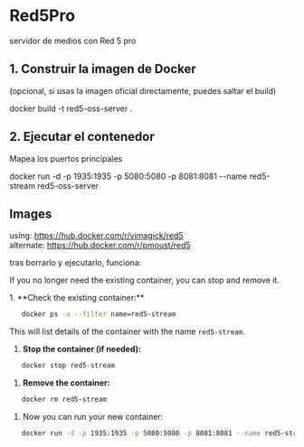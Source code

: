 # Red5Pro
servidor de medios con Red 5 pro

## 1. Construir la imagen de Docker 
(opcional, si usas la imagen oficial directamente, puedes saltar el build)
<p>docker build -t red5-oss-server .

## 2. Ejecutar el contenedor
Mapea los puertos principales

docker run -d  -p 1935:1935 -p 5080:5080 -p 8081:8081 --name red5-stream red5-oss-server

## Images
using: 
https://hub.docker.com/r/vimagick/red5 <br>
alternate: 
https://hub.docker.com/r/pmoust/red5


tras borrarlo y ejecutarlo, funciona:
<p>If you no longer need the existing container, you can stop and remove it.</p>
1. **Check the existing container:**

``` bash
   docker ps -a --filter name=red5-stream
```
This will list details of the container with the name `red5-stream`.
1. **Stop the container (if needed):**
``` bash
   docker stop red5-stream
```
1. **Remove the container:**
``` bash
   docker rm red5-stream
```
1. Now you can run your new container:
``` bash
   docker run -d -p 1935:1935 -p 5080:5080 -p 8081:8081 --name red5-stream red5-oss-server
```
